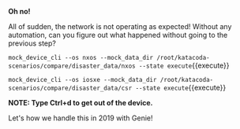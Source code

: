 **Oh no!**

All of sudden, the network is not operating as expected! Without any
automation, can you figure out what happened without going to the previous
step? 

`mock_device_cli --os nxos --mock_data_dir /root/katacoda-scenarios/compare/disaster_data/nxos --state execute`{{execute}}

`mock_device_cli --os iosxe --mock_data_dir /root/katacoda-scenarios/compare/disaster_data/csr --state execute`{{execute}}

**NOTE: Type Ctrl+d to get out of the device.**

Let's how we handle this in 2019 with Genie!
